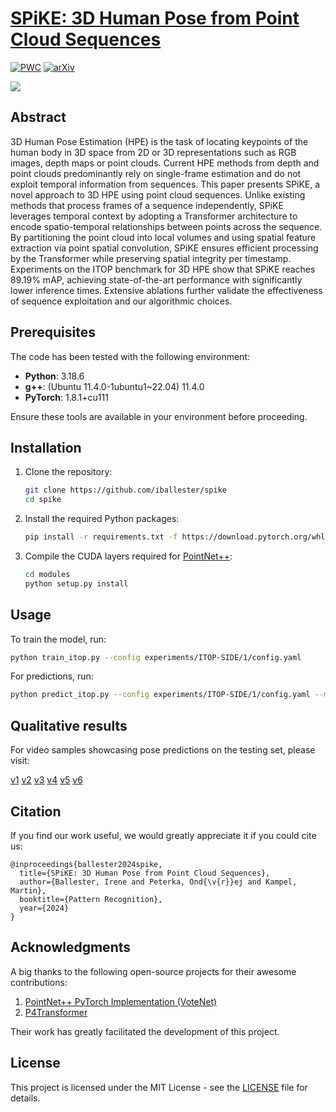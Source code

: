 # [SPiKE: 3D Human Pose from Point Cloud Sequences](https://link.springer.com/chapter/10.1007/978-3-031-78456-9_30)
[![PWC](https://img.shields.io/endpoint.svg?url=https://paperswithcode.com/badge/spike-3d-human-pose-from-point-cloud/3d-human-pose-estimation-on-itop-front-view-1)](https://paperswithcode.com/sota/3d-human-pose-estimation-on-itop-front-view-1?p=spike-3d-human-pose-from-point-cloud) [![arXiv](https://img.shields.io/badge/arXiv-2409.01879-b31b1b.svg)](https://arxiv.org/abs/2409.01879)


![](https://raw.githubusercontent.com/iballester/spike/main/img/spike.png)

## Abstract
3D Human Pose Estimation (HPE) is the task of locating keypoints of the human body in 3D space from 2D or 3D representations such as RGB images, depth maps or point clouds. Current HPE methods from depth and point clouds predominantly rely on single-frame estimation and do not exploit temporal information from sequences. This paper presents SPiKE, a novel approach to 3D HPE using point cloud sequences. Unlike existing methods that process frames of a sequence independently, SPiKE leverages temporal context by adopting a Transformer architecture to encode spatio-temporal relationships between points across the sequence. By partitioning the point cloud into local volumes and using spatial feature extraction via point spatial convolution, SPiKE ensures efficient processing by the Transformer while preserving spatial integrity per timestamp. Experiments on the ITOP benchmark for 3D HPE show that SPiKE reaches 89.19% mAP, achieving state-of-the-art performance with significantly lower inference times. Extensive ablations further validate the effectiveness of sequence exploitation and our algorithmic choices.

## Prerequisites

The code has been tested with the following environment:
- **Python**: 3.18.6
- **g++**: (Ubuntu 11.4.0-1ubuntu1~22.04) 11.4.0
- **PyTorch**: 1.8.1+cu111

Ensure these tools are available in your environment before proceeding.

## Installation

1. Clone the repository:
   ```bash
   git clone https://github.com/iballester/spike
   cd spike
   ```

2. Install the required Python packages:
   ```bash
   pip install -r requirements.txt -f https://download.pytorch.org/whl/torch_stable.html
   ```

3. Compile the CUDA layers required for [PointNet++](http://arxiv.org/abs/1706.02413):
   ```bash
   cd modules
   python setup.py install
   ```

## Usage

To train the model, run:

```bash
python train_itop.py --config experiments/ITOP-SIDE/1/config.yaml
```

For predictions, run: 

```bash
python predict_itop.py --config experiments/ITOP-SIDE/1/config.yaml --model experiments/ITOP-SIDE/1/log/model.pth
```

## Qualitative results

For video samples showcasing pose predictions on the testing set, please visit:

[v1](https://youtu.be/mk_UffjtTlM)
[v2](https://youtu.be/YZXXY0DLQWo)
[v3](https://youtu.be/8j7yt-1sToU)
[v4](https://youtu.be/ZQQSviiT7Sw)
[v5](https://youtu.be/MvvgQYlsYlY)
[v6](https://youtu.be/IMvdci9RgAM)


## Citation
If you find our work useful, we would greatly appreciate it if you could cite us:
```
@inproceedings{ballester2024spike,
  title={SPiKE: 3D Human Pose from Point Cloud Sequences},
  author={Ballester, Irene and Peterka, Ond{\v{r}}ej and Kampel, Martin},
  booktitle={Pattern Recognition},
  year={2024}
}
```

## Acknowledgments

A big thanks to the following open-source projects for their awesome contributions:
1. [PointNet++ PyTorch Implementation (VoteNet)](https://github.com/facebookresearch/votenet/tree/master/pointnet2)
2. [P4Transformer](https://github.com/hehefan/P4Transformer)

Their work has greatly facilitated the development of this project.

## License

This project is licensed under the MIT License - see the [LICENSE](./LICENSE) file for details.

